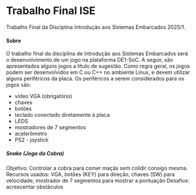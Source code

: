 # Trabalho Final ISE
Trabalho Final da Disciplina Introdução aos Sistemas Embarcados 2025/1.

#### Sobre
O trabalho final da disciplina de Introdução aos Sistemas Embarcados será o desenvolvimento de
um jogo na plataforma DE1-SoC.
A seguir, são apresentados alguns jogos a título de sugestão.
Como regra geral, os jogos podem ser desenvolvidos em C ou C++ no ambiente Linux, e devem
utilizar alguns periféricos da placa. Os periféricos a serem considerados para os jogos são:
- vídeo VGA (obrigatório)
- chaves
- botões
- teclado conectado diretamente à placa
- LEDS
- mostradores de 7 segmentos
- acelerômetro
- PS2 - joystick

##### Snake (Jogo da Cobra)
Objetivo: Controlar a cobra para comer maçãs sem colidir consigo mesma.
Recursos usados: VGA, botões (KEY) para direção, chaves (SW) para velocidade, mostrador de 7
segmentos para mostrar a pontuação
Desafios: acrescentar obstáculos